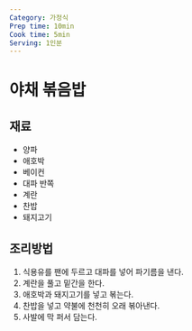 ```yaml
---
Category: 가정식
Prep time: 10min
Cook time: 5min
Serving: 1인분
---
```



# 야채 볶음밥

## 재료
* 양파
* 애호박
* 베이컨
* 대파 반쪽
* 계란
* 찬밥
* 돼지고기

## 조리방법
1. 식용유를 팬에 두르고 대파를 넣어 파기름을 낸다.
2. 계란을 풀고 밑간을 한다.
3. 애호박과 돼지고기를 넣고 볶는다.
4. 찬밥을 넣고 약불에 천천히 오래 볶아낸다.
5. 사발에 막 퍼서 담는다.

